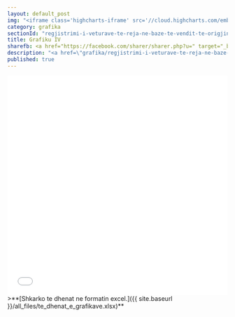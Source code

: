 ```yaml
---
layout: default_post
img: "<iframe class='highcharts-iframe' src='//cloud.highcharts.com/embed/izuqud' style='border: 0; width: 100%; height: 400px'>&nbsp;</iframe>"
category: grafika
sectionId: "regjistrimi-i-veturave-te-reja-ne-baze-te-vendit-te-origjines"
title: Grafiku IV
sharefb: <a href="https://facebook.com/sharer/sharer.php?u=" target="_blank"><i class="fa fa-facebook"> | Share on facebook</i> </a>
description: "<a href=\"grafika/regjistrimi-i-veturave-te-reja-ne-baze-te-vendit-te-origjines.html\">Ky grafikon </a>paraqet importin e veturave të reja në bazë të vendit të origjinës.<br><br>Burimi: Ministria e Punëve të Brendshme."
published: true
---
```







<iframe class="highcharts-iframe" src="//cloud.highcharts.com/embed/izuqud" style="border: 0; width: 100%; height: 500px">&nbsp;</iframe>
>**[Shkarko te dhenat ne formatin excel.]({{ site.baseurl }}/all_files/te_dhenat_e_grafikave.xlsx)**
